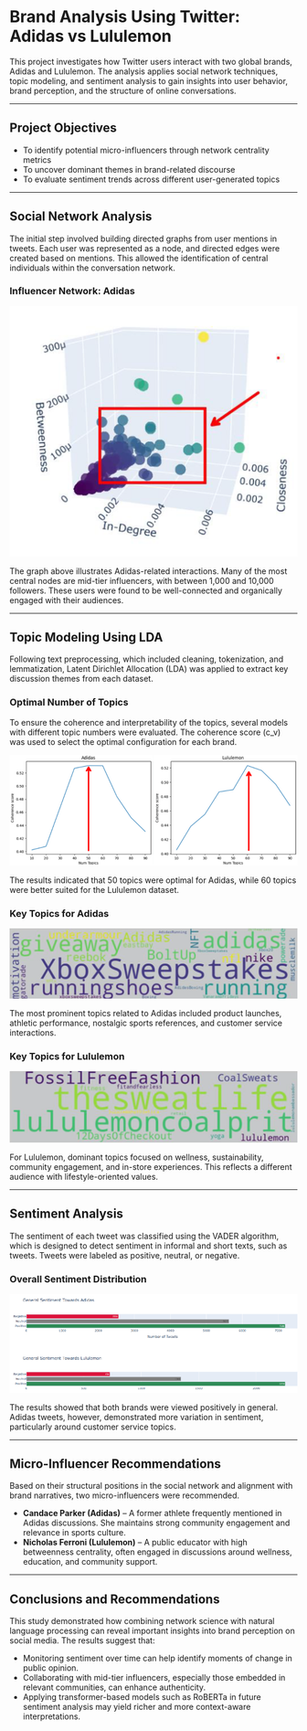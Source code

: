 # Brand Analysis Using Twitter: Adidas vs Lululemon

This project investigates how Twitter users interact with two global brands, Adidas and Lululemon. The analysis applies social network techniques, topic modeling, and sentiment analysis to gain insights into user behavior, brand perception, and the structure of online conversations.

---

## Project Objectives

- To identify potential micro-influencers through network centrality metrics
- To uncover dominant themes in brand-related discourse
- To evaluate sentiment trends across different user-generated topics

---

## Social Network Analysis

The initial step involved building directed graphs from user mentions in tweets. Each user was represented as a node, and directed edges were created based on mentions. This allowed the identification of central individuals within the conversation network.

### Influencer Network: Adidas

![Adidas Network Graph](images/influencer_network.png)

The graph above illustrates Adidas-related interactions. Many of the most central nodes are mid-tier influencers, with between 1,000 and 10,000 followers. These users were found to be well-connected and organically engaged with their audiences.

---

## Topic Modeling Using LDA

Following text preprocessing, which included cleaning, tokenization, and lemmatization, Latent Dirichlet Allocation (LDA) was applied to extract key discussion themes from each dataset.

### Optimal Number of Topics

To ensure the coherence and interpretability of the topics, several models with different topic numbers were evaluated. The coherence score (c_v) was used to select the optimal configuration for each brand.

![LDA Coherence Plot](images/topic_selection.png)

The results indicated that 50 topics were optimal for Adidas, while 60 topics were better suited for the Lululemon dataset.

### Key Topics for Adidas

![Adidas Topics](images/adidas_key_topics.png)

The most prominent topics related to Adidas included product launches, athletic performance, nostalgic sports references, and customer service interactions.

### Key Topics for Lululemon

![Lululemon Topics](images/lululemon_key_topics.png)

For Lululemon, dominant topics focused on wellness, sustainability, community engagement, and in-store experiences. This reflects a different audience with lifestyle-oriented values.

---

## Sentiment Analysis

The sentiment of each tweet was classified using the VADER algorithm, which is designed to detect sentiment in informal and short texts, such as tweets. Tweets were labeled as positive, neutral, or negative.

### Overall Sentiment Distribution

![Sentiment Analysis](images/sentiment_by_brand.png)

The results showed that both brands were viewed positively in general. Adidas tweets, however, demonstrated more variation in sentiment, particularly around customer service topics.

---

## Micro-Influencer Recommendations

Based on their structural positions in the social network and alignment with brand narratives, two micro-influencers were recommended.

- **Candace Parker (Adidas)** – A former athlete frequently mentioned in Adidas discussions. She maintains strong community engagement and relevance in sports culture.
- **Nicholas Ferroni (Lululemon)** – A public educator with high betweenness centrality, often engaged in discussions around wellness, education, and community support.

---

## Conclusions and Recommendations

This study demonstrated how combining network science with natural language processing can reveal important insights into brand perception on social media. The results suggest that:

- Monitoring sentiment over time can help identify moments of change in public opinion.
- Collaborating with mid-tier influencers, especially those embedded in relevant communities, can enhance authenticity.
- Applying transformer-based models such as RoBERTa in future sentiment analysis may yield richer and more context-aware interpretations.
